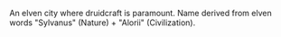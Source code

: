 An elven city where druidcraft is paramount.
Name derived from elven words "Sylvanus" (Nature) + "Alorii" (Civilization).